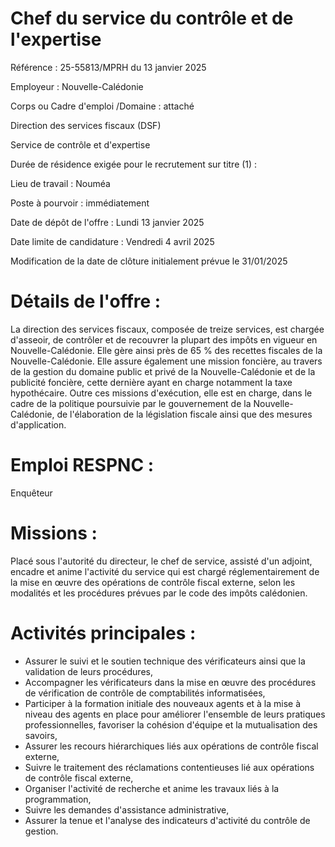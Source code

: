 # Chef du service du contrôle et de l'expertise

Référence : 25-55813/MPRH du 13 janvier 2025

Employeur : Nouvelle-Calédonie

Corps ou Cadre d'emploi /Domaine : attaché

Direction des services fiscaux (DSF)

Service de contrôle et d'expertise

Durée de résidence exigée pour le recrutement sur titre (1) :

Lieu de travail : Nouméa

Poste à pourvoir : immédiatement

Date de dépôt de l'offre : Lundi 13 janvier 2025

Date limite de candidature : Vendredi 4 avril 2025

Modification de la date de clôture initialement prévue le 31/01/2025

# Détails de l'offre :

La direction des services fiscaux, composée de treize services, est chargée d'asseoir, de contrôler et de recouvrer la plupart des impôts en vigueur en Nouvelle-Calédonie. Elle gère ainsi près de 65 % des recettes fiscales de la Nouvelle-Calédonie. Elle assure également une mission foncière, au travers de la gestion du domaine public et privé de la Nouvelle-Calédonie et de la publicité foncière, cette dernière ayant en charge notamment la taxe hypothécaire. Outre ces missions d'exécution, elle est en charge, dans le cadre de la politique poursuivie par le gouvernement de la Nouvelle-Calédonie, de l'élaboration de la législation fiscale ainsi que des mesures d'application.

# Emploi RESPNC :

Enquêteur

# Missions :

Placé sous l'autorité du directeur, le chef de service, assisté d'un adjoint, encadre et anime l'activité du service qui est chargé réglementairement de la mise en œuvre des opérations de contrôle fiscal externe, selon les modalités et les procédures prévues par le code des impôts calédonien.

# Activités principales :

- Assurer le suivi et le soutien technique des vérificateurs ainsi que la validation de leurs procédures,
- Accompagner les vérificateurs dans la mise en œuvre des procédures de vérification de contrôle de comptabilités informatisées,
- Participer à la formation initiale des nouveaux agents et à la mise à niveau des agents en place pour améliorer l'ensemble de leurs pratiques professionnelles, favoriser la cohésion d'équipe et la mutualisation des savoirs,
- Assurer les recours hiérarchiques liés aux opérations de contrôle fiscal externe,
- Suivre le traitement des réclamations contentieuses lié aux opérations de contrôle fiscal externe,
- Organiser l'activité de recherche et anime les travaux liés à la programmation,
- Suivre les demandes d'assistance administrative,
- Assurer la tenue et l'analyse des indicateurs d'activité du contrôle de gestion.